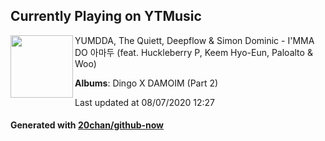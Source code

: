 ## Currently Playing on YTMusic

[<img align="left" width="100" src="https://lh3.googleusercontent.com/kUwgu2HKDV8zsEejZsQ7eG0IeoVH-NyBjsn9TcFlg-fpnYTYK-G1QKafy1AjoqbNEQoFUt1x5jZ8Apo">](https://music.youtube.com/channel/UCyS1jT2cQS4JOMk6e6UIWHQ)

YUMDDA, The Quiett, Deepflow & Simon Dominic - I'MMA DO 아마두 (feat. Huckleberry P, Keem Hyo-Eun, Paloalto & Woo)

**Albums**: Dingo X DAMOIM (Part 2)

Last updated at 08/07/2020 12:27

#### Generated with [20chan/github-now](https://github.com/20chan/github-now)


<!--
**20chan/20chan** is a ✨ _special_ ✨ repository because its `README.md` (this file) appears on your GitHub profile.

Here are some ideas to get you started:

- 🔭 I’m currently working on ...
- 🌱 I’m currently learning ...
- 👯 I’m looking to collaborate on ...
- 🤔 I’m looking for help with ...
- 💬 Ask me about ...
- 📫 How to reach me: ...
- 😄 Pronouns: ...
- ⚡ Fun fact: ...
-->

